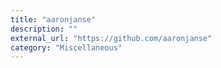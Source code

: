 ```yaml
---
title: "aaronjanse"
description: ""
external_url: "https://github.com/aaronjanse"
category: "Miscellaneous"
---
```

